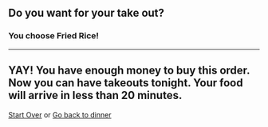 ## Do you want for your take out?
### You choose Fried Rice!
---
YAY! You have enough money to buy this order. Now you can have takeouts tonight. Your food will arrive in less than 20 minutes.
---

[Start Over](../cooking-food.md)
or
[Go back to dinner](dinner.md)
